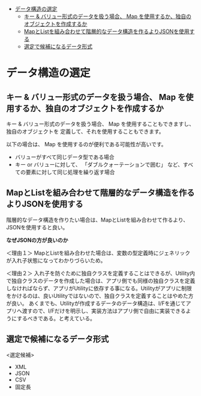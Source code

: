 <!-- TOC START min:1 max:3 link:true asterisk:false update:true -->
- [データ構造の選定](#データ構造の選定)
  - [キー & バリュー形式のデータを扱う場合、 Map を使用するか、独自のオブジェクトを作成するか](#キー--バリュー形式のデータを扱う場合-map-を使用するか独自のオブジェクトを作成するか)
  - [MapとListを組み合わせて階層的なデータ構造を作るよりJSONを使用する](#mapとlistを組み合わせて階層的なデータ構造を作るよりjsonを使用する)
  - [選定で候補になるデータ形式](#選定で候補になるデータ形式)
<!-- TOC END -->


# データ構造の選定

## キー & バリュー形式のデータを扱う場合、 Map を使用するか、独自のオブジェクトを作成するか

キー & バリュー形式のデータを扱う場合、 Map を使用することもできますし、独自のオブジェクトを
定義して、それを使用することもできます。

以下の場合は、 Map を使用するのが便利である可能性が高いです。

- バリューがすべて同じデータ型である場合
- キー or バリューに対して、 「ダブルクォーテーションで囲む」 など、すべての要素に対して同じ処理を繰り返す場合


## MapとListを組み合わせて階層的なデータ構造を作るよりJSONを使用する

階層的なデータ構造を作りたい場合は、MapとListを組み合わせて作るより、JSONを使用すると良い。

**なぜJSONの方が良いのか**

＜理由１＞
MapとListを組み合わせた場合は、変数の型定義時にジェネリックが入れ子状態になってわかりづらいため。

＜理由２＞
入れ子を防ぐために独自クラスを定義することはできるが、Utility内で独自クラスのデータを作成した場合は、アプリ側でも同様の独自クラスを定義しなければならず、アプリがUtilityに依存する事になる。Utilityがアプリに制限をかけるのは、良いUtilityではないので、独自クラスを定義することはやめた方が良い。
あくまでも、Utilityが作成するデータのデータ構造は、I/Fを通じてアプリへ渡すので、I/Fだけを明示し、実装方法はアプリ側で自由に実装できるようにするべきである。と考えている。


## 選定で候補になるデータ形式

<選定候補>
- XML
- JSON
- CSV
- 固定長
